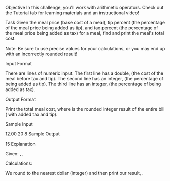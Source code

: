 Objective
In this challenge, you'll work with arithmetic operators. Check out the Tutorial tab for learning materials and an instructional video!

Task
Given the meal price (base cost of a meal), tip percent (the percentage of the meal price being added as tip), and tax percent (the percentage of the meal price being added as tax) for a meal, find and print the meal's total cost.

Note: Be sure to use precise values for your calculations, or you may end up with an incorrectly rounded result!

Input Format

There are  lines of numeric input:
The first line has a double,  (the cost of the meal before tax and tip).
The second line has an integer,  (the percentage of  being added as tip).
The third line has an integer,  (the percentage of  being added as tax).

Output Format

Print the total meal cost, where  is the rounded integer result of the entire bill ( with added tax and tip).

Sample Input

12.00
20
8
Sample Output

15
Explanation

Given:
, , 

Calculations:




We round  to the nearest dollar (integer) and then print our result, .
